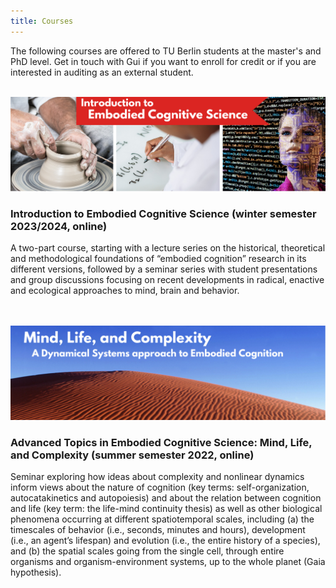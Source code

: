 ```yaml
---
title: Courses
---
```


The following courses are offered to TU Berlin students at the master's and PhD level. Get in touch with Gui if you want to enroll for credit or if you are interested in auditing as an external student. 
<br>
<br>

<img src="/TU-embodied-cogsci.png" title="Intro to Embodied CogSci course logo" alt="Intro to Embodied CogSci course logo" />

### Introduction to Embodied Cognitive Science (winter semester 2023/2024, online) ###
A two-part course, starting with a lecture series on the historical, theoretical and methodological foundations of “embodied cognition” research in its different versions, followed by a seminar series with student presentations and group discussions focusing on recent developments in radical, enactive and ecological approaches to mind, brain and behavior.
<br>
<br>
<br>



<img src="/course-TU-mind-life-complexity.png" title="Mind, Life, and Complexity course logo" alt="Mind, Life, and Complexity course logo" />

### Advanced Topics in Embodied Cognitive Science: Mind, Life, and Complexity (summer semester 2022, online) ###
Seminar exploring how ideas about complexity and nonlinear dynamics inform views about the nature of cognition (key terms: self-organization, autocatakinetics and autopoiesis) and about the relation between cognition and life (key term: the life-mind continuity thesis) as well as other biological phenomena occurring at different spatiotemporal scales, including (a) the timescales of behavior (i.e., seconds, minutes and hours), development (i.e., an agent’s lifespan) and evolution (i.e., the entire history of a species), and (b) the spatial scales going from the single cell, through entire organisms and organism-environment systems, up to the whole planet (Gaia hypothesis).
